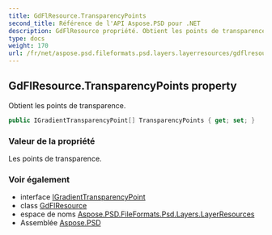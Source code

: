 ```yaml
---
title: GdFlResource.TransparencyPoints
second_title: Référence de l'API Aspose.PSD pour .NET
description: GdFlResource propriété. Obtient les points de transparence.
type: docs
weight: 170
url: /fr/net/aspose.psd.fileformats.psd.layers.layerresources/gdflresource/transparencypoints/
---
```

## GdFlResource.TransparencyPoints property

Obtient les points de transparence.

```csharp
public IGradientTransparencyPoint[] TransparencyPoints { get; set; }
```

### Valeur de la propriété

Les points de transparence.

### Voir également

* interface [IGradientTransparencyPoint](../../../aspose.psd.fileformats.psd.layers.fillsettings/igradienttransparencypoint/)
* class [GdFlResource](../)
* espace de noms [Aspose.PSD.FileFormats.Psd.Layers.LayerResources](../../gdflresource/)
* Assemblée [Aspose.PSD](../../../)


